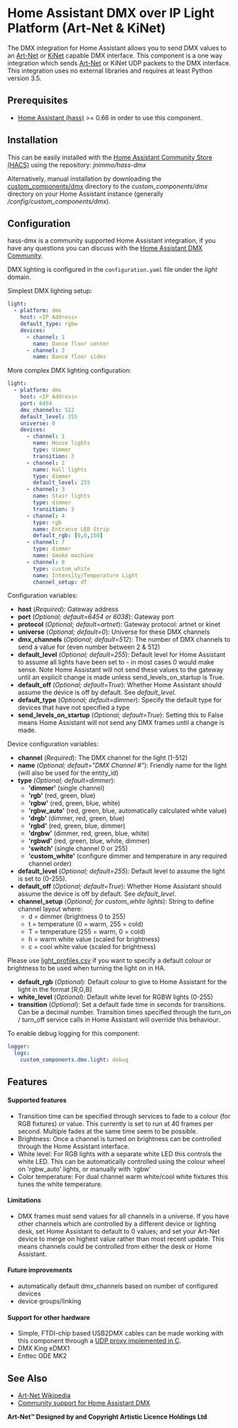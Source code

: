 # Home Assistant DMX over IP Light Platform (Art-Net & KiNet)

The DMX integration for Home Assistant allows you to send DMX values to an [Art-Net](http://www.art-net.org.uk) or [KiNet](https://www.colorkinetics.com/) capable DMX interface. This component is a one way integration which sends [Art-Net](https://en.wikipedia.org/wiki/Art-Net) or KiNet UDP packets to the DMX interface. This integration uses no external libraries and requires at least Python version 3.5.

## Prerequisites

* [Home Assistant (hass)](https://www.home-assistant.io/) >= 0.66 in order to use this component.

## Installation

This can be easily installed with the [Home Assistant Community Store (HACS)](https://github.com/custom-components/hacs) using the repository: *jnimmo/hass-dmx*

Alternatively, manual installation by downloading the [custom_components/dmx](custom_components/dmx) directory to the *custom_components/dmx* directory on your Home Assistant instance (generally */config/custom_components/dmx*).

## Configuration

hass-dmx is a community supported Home Assistant integration, if you have any questions you can discuss with the [Home Assistant DMX Community](https://community.home-assistant.io/t/dmx-lighting/2248).

DMX lighting is configured in the `configuration.yaml` file under the *light* domain.

Simplest DMX lighting setup:

```yaml
light:
  - platform: dmx
    host: <IP Address>
    default_type: rgbw
    devices:
      - channel: 1
        name: Dance floor center
      - channel: 2
        name: Dance floor sides
```

More complex DMX lighting configuration:

```yaml
light:
  - platform: dmx
    host: <IP Address>
    port: 6454
    dmx_channels: 512 
    default_level: 255
    universe: 0
    devices:
      - channel: 1
        name: House lights
        type: dimmer
        transition: 3
      - channel: 2
        name: Hall lights
        type: dimmer
        default_level: 255
      - channel: 3
        name: Stair lights
        type: dimmer
        transition: 3
      - channel: 4
        type: rgb
        name: Entrance LED Strip
        default_rgb: [0,0,150]
      - channel: 7
        type: dimmer
        name: Smoke machine
      - channel: 8
        type: custom_white
        name: Intensity/Temperature Light
        channel_setup: dT
```

Configuration variables:
- **host** (*Required*): Gateway address
- **port** (*Optional; default=6454 or 6038*): Gateway port
- **protocol** (*Optional; default=artnet*): Gateway protocol: artnet or kinet
- **universe** (*Optional; default=0*): Universe for these DMX channels
- **dmx_channels** (*Optional; default=512*): The number of DMX channels to send a value for (even number between 2 & 512)
- **default_level** (*Optional; default=255*): Default level for Home Assistant to assume all lights have been set to - in most cases 0 would make sense. Note Home Assistant will not send these values to the gateway until an explicit change is made unless send_levels_on_startup is True.
- **default_off** (*Optional; default=True*): Whether Home Assistant should assume the device is off by default. See *default_level*.
- **default_type** (*Optional; default=dimmer*): Specify the default type for devices that have not specified a type
- **send_levels_on_startup** (*Optional; default=True*): Setting this to False means Home Assistant will not send any DMX frames until a change is made.

Device configuration variables:
- **channel** (*Required*): The DMX channel for the light (1-512)
- **name** (*Optional; default="DMX Channel #"*): Friendly name for the light (will also be used for the entity_id)
- **type** (*Optional; default=dimmer*): 
  - **'dimmer'** (single channel)
  - **'rgb'** (red, green, blue)
  - **'rgbw'** (red, green, blue, white)
  - **'rgbw_auto'** (red, green, blue, automatically calculated white value) 
  - **'drgb'** (dimmer, red, green, blue)
  - **'rgbd'** (red, green, blue, dimmer)
  - **'drgbw'** (dimmer, red, green, blue, white)
  - **'rgbwd'** (red, green, blue, white, dimmer)
  - **'switch'** (single channel 0 or 255)
  - **'custom_white'** (configure dimmer and temperature in any required channel order)
- **default_level** (*Optional; default=255*): Default level to assume the light is set to (0-255). 
- **default_off** (*Optional; default=True*): Whether Home Assistant should assume the device is off by default. See *default_level*.
- **channel_setup** (*Optional; for custom_white lights*): String to define channel layout where:
  - d = dimmer (brightness 0 to 255)
  - t = temperature (0 = warm, 255 = cold)
  - T = temperature (255 = warm, 0 = cold)
  - h = warm white value (scaled for brightness)
  - c = cool white value (scaled for brightness)
  
Please use [light_profiles.csv](https://www.home-assistant.io/components/light/#default-turn-on-values) if you want to specify a default colour or brightness to be used when turning the light on in HA.
- **default_rgb** (*Optional*): Default colour to give to Home Assistant for the light in the format [R,G,B]
- **white_level** (*Optional*): Default white level for RGBW lights (0-255)
- **transition** (*Optional*): Set a default fade time in seconds for transitions. Can be a decimal number. Transition times specified through the turn_on / turn_off service calls in Home Assistant will override this behaviour. 

To enable debug logging for this component:

```yaml
logger:
  logs:
    custom_components.dmx.light: debug
```

## Features

#### Supported features

- Transition time can be specified through services to fade to a colour (for RGB fixtures) or value. This currently is set to run at 40 frames per second. Multiple fades at the same time seem to be possible.
- Brightness: Once a channel is turned on brightness can be controlled through the Home Assistant interface.
- White level: For RGB lights with a separate white LED this controls the white LED. This can be automatically controlled using the colour wheel on 'rgbw_auto' lights, or manually with 'rgbw'
- Color temperature: For dual channel warm white/cool white fixtures this tunes the white temperature.

#### Limitations

- DMX frames must send values for all channels in a universe. If you have other channels which are controlled by a different device or lighting desk, set Home Assistant to default to 0 values; and set your Art-Net device to merge on highest value rather than most recent update. This means channels could be controlled from either the desk or Home Assistant.

#### Future improvements

- automatically default dmx_channels based on number of configured devices
- device groups/linking

#### Support for other hardware

- Simple, FTDI-chip based USB2DMX cables can be made working with this component through a [UDP proxy implemented in C](https://gist.github.com/zonque/10b7b7183519bf7d3112881cb31b6133).
- DMX King eDMX1
- Enttec ODE MK2

## See Also

* [Art-Net Wikipedia](https://en.wikipedia.org/wiki/Art-Net)
* [Community support for Home Assistant DMX](https://community.home-assistant.io/t/dmx-lighting/2248)

**Art-Net™ Designed by and Copyright Artistic Licence Holdings Ltd**


